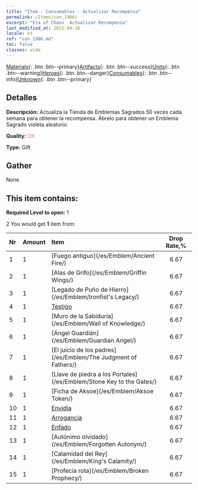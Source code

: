 ```yaml
---
title: "Item - Consumables - Actualizar Recompensa"
permalink: /Items/con_1966/
excerpt: "Era of Chaos  Actualizar Recompensa"
last_modified_at: 2021-04-16
locale: es
ref: "con_1966.md"
toc: false
classes: wide
---
```

 [Materials](/es/Items/){: .btn .btn--primary}[Artifacts](/es/Items/Artifacts/){: .btn .btn--success}[Units](/es/Items/Units/){: .btn .btn--warning}[Heroes](/es/Items/Heroes/){: .btn .btn--danger}[Consumables](/es/Items/Consumables/){: .btn .btn--info}[Unknown](/es/Items/Unknown/){: .btn .btn--primary}

## Detalles
 **Descripción:** Actualiza la Tienda de Emblemas Sagrados 50 veces cada semana para obtener la recompensa. Ábrelo para obtener un Emblema Sagrado violeta aleatorio.

 **Quality:** <span style="color: #DA70D6">OK</span>

 **Type:** Gift

## Gather

  None

## This item contains:

 **Required Level to open:** 1

 2 You would get **1** item  from:

  | Nr | Amount |     Item    | Drop Rate,% |
  |:---|:-------|:------------|:---------:|
  | 1 | 1 | [Fuego antiguo](/es/Emblem/Ancient Fire/) | 6.67 | 
  | 2 | 1 | [Alas de Grifo](/es/Emblem/Griffin Wings/) | 6.67 | 
  | 3 | 1 | [Legado de Puño de Hierro](/es/Emblem/Ironfist's Legacy/) | 6.67 | 
  | 4 | 1 | [Testigo](/es/Emblem/Witness/) | 6.67 | 
  | 5 | 1 | [Muro de la Sabiduría](/es/Emblem/Wall of Knowledge/) | 6.67 | 
  | 6 | 1 | [Ángel Guardián](/es/Emblem/Guardian Angel/) | 6.67 | 
  | 7 | 1 | [El juicio de los padres](/es/Emblem/The Judgment of Fathers/) | 6.67 | 
  | 8 | 1 | [Llave de piedra a los Portales](/es/Emblem/Stone Key to the Gates/) | 6.67 | 
  | 9 | 1 | [Ficha de Aksoe](/es/Emblem/Aksoe Token/) | 6.67 | 
  | 10 | 1 | [Envidia](/es/Emblem/Jealousy/) | 6.67 | 
  | 11 | 1 | [Arrogancia](/es/Emblem/Arrogance/) | 6.67 | 
  | 12 | 1 | [Enfado](/es/Emblem/Anger/) | 6.67 | 
  | 13 | 1 | [Autónimo olvidado](/es/Emblem/Forgotten Autonym/) | 6.67 | 
  | 14 | 1 | [Calamidad del Rey](/es/Emblem/King's Calamity/) | 6.67 | 
  | 15 | 1 | [Profecía rota](/es/Emblem/Broken Prophecy/) | 6.67 | 
